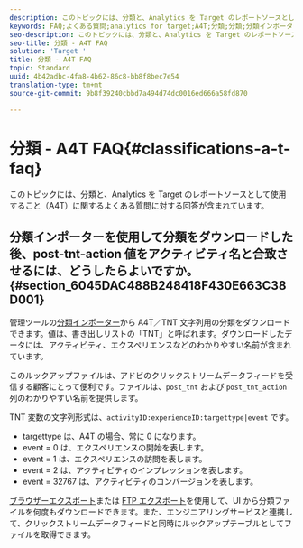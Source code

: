 ```yaml
---
description: このトピックには、分類と、Analytics を Target のレポートソースとして使用すること（A4T）に関するよくある質問に対する回答が含まれています。
keywords: FAQ;よくある質問;analytics for target;A4T;分類;分類;分類インポーター; post-tnt-action
seo-description: このトピックには、分類と、Analytics を Target のレポートソースとして使用すること（A4T）に関するよくある質問に対する回答が含まれています。
seo-title: 分類 - A4T FAQ
solution: 'Target '
title: 分類 - A4T FAQ
topic: Standard
uuid: 4b42adbc-4fa8-4b62-86c8-bb8f8bec7e54
translation-type: tm+mt
source-git-commit: 9b8f39240cbbd7a494d74dc0016ed666a58fd870

---
```



# 分類 - A4T FAQ{#classifications-a-t-faq}

このトピックには、分類と、Analytics を Target のレポートソースとして使用すること（A4T）に関するよくある質問に対する回答が含まれています。

## 分類インポーターを使用して分類をダウンロードした後、post-tnt-action 値をアクティビティ名と合致させるには、どうしたらよいですか。{#section_6045DAC488B248418F430E663C38D001}

管理ツールの[分類インポーター](https://marketing.adobe.com/resources/help/en_US/reference/c_working_with_saint.html)から A4T／TNT 文字列用の分類をダウンロードできます。値は、書き出しリストの「TNT」と呼ばれます。ダウンロードしたデータには、アクティビティ、エクスペリエンスなどのわかりやすい名前が含まれています。

このルックアップファイルは、アドビのクリックストリームデータフィードを受信する顧客にとって便利です。ファイルは、`post_tnt` および `post_tnt_action` 列のわかりやすい名前を提供します。

TNT 変数の文字列形式は、`activityID:experienceID:targettype|event` です。

* targettype は、A4T の場合、常に 0 になります。
* event = 0 は、エクスペリエンスの開始を表します。
* event = 1 は、エクスペリエンスの訪問を表します。
* event = 2 は、アクティビティのインプレッションを表します。
* event = 32767 は、アクティビティのコンバージョンを表します。

[ブラウザーエクスポート](https://marketing.adobe.com/resources/help/en_US/reference/browser_export.html)または [FTP エクスポート](https://marketing.adobe.com/resources/help/en_US/reference/ftp_export.html)を使用して、UI から分類ファイルを何度もダウンロードできます。また、エンジニアリングサービスと連携して、クリックストリームデータフィードと同時にルックアップテーブルとしてファイルを取得できます。
